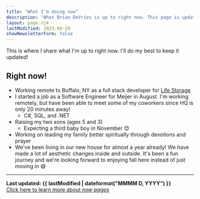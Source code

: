 ```yaml
---
title: "What I'm doing now"
description: "What Brian DeVries is up to right now. This page is updated frequently so people can see the latest in my life."
layout: page.njk
lastModified: 2023-09-29
showNewsletterForm: false
---
```


This is where I share what I'm up to right now. I'll do my best to keep it updated!

## Right now!

- Working remote to Buffalo, NY as a full stack developer for [Life Storage](https://lifestorage.com)
- I started a job as a Software Engineer for Meijer in August. I'm working remotely, but have been able to meet some of my coworkers since HQ is only 20 minutes away!
  - C#, SQL, and .NET
- Raising my two sons (ages 5 and 3)
  - Expecting a third baby boy in November 😊
- Working on leading my family better spiritually through devotions and prayer
- We've been living in our new house for almost a year already! We have made a lot of aesthetic changes inside and outside. It's been a fun journey and we're looking forward to enjoying fall here instead of just moving in 😅

---

**Last updated: {{ lastModified | dateformat("MMMM D, YYYY") }}**  
[Click here to learn more about _now pages_](https://nownownow.com/about)
